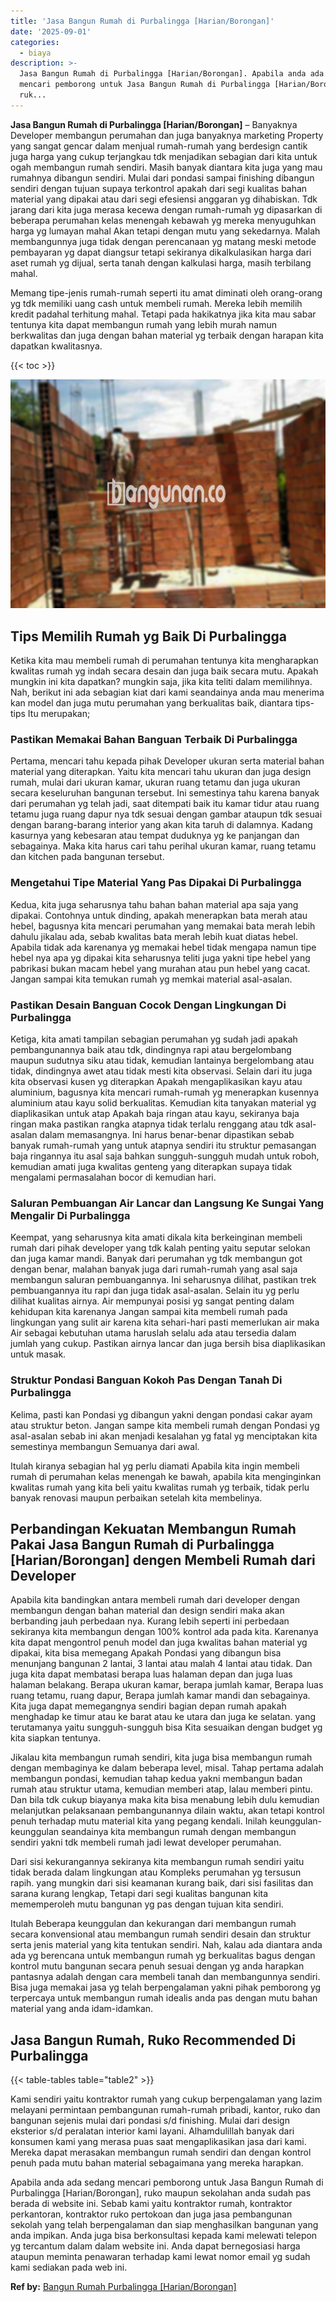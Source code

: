 ```yaml
---
title: 'Jasa Bangun Rumah di Purbalingga [Harian/Borongan]'
date: '2025-09-01'
categories:
  - biaya
description: >-
  Jasa Bangun Rumah di Purbalingga [Harian/Borongan]. Apabila anda ada sedang
  mencari pemborong untuk Jasa Bangun Rumah di Purbalingga [Harian/Borongan],
  ruk...
---
```


**Jasa Bangun Rumah di Purbalingga \[Harian/Borongan\]** – Banyaknya Developer membangun perumahan dan juga banyaknya marketing Property yang sangat gencar dalam menjual rumah-rumah yang berdesign cantik juga harga yang cukup terjangkau tdk menjadikan sebagian dari kita untuk ogah membangun rumah sendiri. Masih banyak diantara kita juga yang mau rumahnya dibangun sendiri. Mulai dari pondasi sampai finishing dibangun sendiri dengan tujuan supaya terkontrol apakah dari segi kualitas bahan material yang dipakai atau dari segi efesiensi anggaran yg dihabiskan. Tdk jarang dari kita juga merasa kecewa dengan rumah-rumah yg dipasarkan di beberapa perumahan kelas menengah kebawah yg mereka menyuguhkan harga yg lumayan mahal Akan tetapi dengan mutu yang sekedarnya. Malah membangunnya juga tidak dengan perencanaan yg matang meski metode pembayaran yg dapat diangsur tetapi sekiranya dikalkulasikan harga dari aset rumah yg dijual, serta tanah dengan kalkulasi harga, masih terbilang mahal.

Memang tipe-jenis rumah-rumah seperti itu amat diminati oleh orang-orang yg tdk memiliki uang cash untuk membeli rumah. Mereka lebih memilih kredit padahal terhitung mahal. Tetapi pada hakikatnya jika kita mau sabar tentunya kita dapat membangun rumah yang lebih murah namun berkwalitas dan juga dengan bahan material yg terbaik dengan harapan kita dapatkan kwalitasnya.

{{< toc >}}

![Jasa Bangun Rumah di Purbalingga [Harian/Borongan]](/images/borong-bangunan-29.png)

## Tips Memilih Rumah yg Baik Di Purbalingga

Ketika kita mau membeli rumah di perumahan tentunya kita mengharapkan kwalitas rumah yg indah secara desain dan juga baik secara mutu. Apakah mungkin ini kita dapatkan? mungkin saja, jika kita teliti dalam memilihnya. Nah, berikut ini ada sebagian kiat dari kami seandainya anda mau menerima kan model dan juga mutu perumahan yang berkualitas baik, diantara tips-tips Itu merupakan;

### Pastikan Memakai Bahan Banguan Terbaik Di Purbalingga

Pertama, mencari tahu kepada pihak Developer ukuran serta material bahan material yang diterapkan. Yaitu kita mencari tahu ukuran dan juga design rumah, mulai dari ukuran kamar, ukuran ruang tetamu dan juga ukuran secara keseluruhan bangunan tersebut. Ini semestinya tahu karena banyak dari perumahan yg telah jadi, saat ditempati baik itu kamar tidur atau ruang tetamu juga ruang dapur nya tdk sesuai dengan gambar ataupun tdk sesuai dengan barang-barang interior yang akan kita taruh di dalamnya. Kadang kasurnya yang kebesaran atau tempat duduknya yg ke panjangan dan sebagainya. Maka kita harus cari tahu perihal ukuran kamar, ruang tetamu dan kitchen pada bangunan tersebut.

### Mengetahui Tipe Material Yang Pas Dipakai Di Purbalingga

Kedua, kita juga seharusnya tahu bahan bahan material apa saja yang dipakai. Contohnya untuk dinding, apakah menerapkan bata merah atau hebel, bagusnya kita mencari perumahan yang memakai bata merah lebih dahulu jikalau ada, sebab kwalitas bata merah lebih kuat diatas hebel. Apabila tidak ada karenanya yg memakai hebel tidak mengapa namun tipe hebel nya apa yg dipakai kita seharusnya teliti juga yakni tipe hebel yang pabrikasi bukan macam hebel yang murahan atau pun hebel yang cacat. Jangan sampai kita temukan rumah yg memkai material asal-asalan.

### Pastikan Desain Banguan Cocok Dengan Lingkungan Di Purbalingga

Ketiga, kita amati tampilan sebagian perumahan yg sudah jadi apakah pembangunannya baik atau tdk, dindingnya rapi atau bergelombang maupun sudutnya siku atau tidak, kemudian lantainya bergelombang atau tidak, dindingnya awet atau tidak mesti kita observasi. Selain dari itu juga kita observasi kusen yg diterapkan Apakah mengaplikasikan kayu atau aluminium, bagusnya kita mencari rumah-rumah yg menerapkan kusennya aluminium atau kayu solid berkualitas. Kemudian kita tanyakan material yg diaplikasikan untuk atap Apakah baja ringan atau kayu, sekiranya baja ringan maka pastikan rangka atapnya tidak terlalu renggang atau tdk asal-asalan dalam memasangnya. Ini harus benar-benar dipastikan sebab banyak rumah-rumah yang untuk atapnya sendiri itu struktur pemasangan baja ringannya itu asal saja bahkan sungguh-sungguh mudah untuk roboh, kemudian amati juga kwalitas genteng yang diterapkan supaya tidak mengalami permasalahan bocor di kemudian hari.

### Saluran Pembuangan Air Lancar dan Langsung Ke Sungai Yang Mengalir Di Purbalingga

Keempat, yang seharusnya kita amati dikala kita berkeinginan membeli rumah dari pihak developer yang tdk kalah penting yaitu seputar selokan dan juga kamar mandi. Banyak dari perumahan yg tdk membangun got dengan benar, malahan banyak juga dari rumah-rumah yang asal saja membangun saluran pembuangannya. Ini seharusnya dilihat, pastikan trek pembuangannya itu rapi dan juga tidak asal-asalan. Selain itu yg perlu dilihat kualitas airnya. Air mempunyai posisi yg sangat penting dalam kehidupan kita karenanya Jangan sampai kita membeli rumah pada lingkungan yang sulit air karena kita sehari-hari pasti memerlukan air maka Air sebagai kebutuhan utama haruslah selalu ada atau tersedia dalam jumlah yang cukup. Pastikan airnya lancar dan juga bersih bisa diaplikasikan untuk masak.

### Struktur Pondasi Banguan Kokoh Pas Dengan Tanah Di Purbalingga

Kelima, pasti kan Pondasi yg dibangun yakni dengan pondasi cakar ayam atau struktur beton. Jangan sampe kita membeli rumah dengan Pondasi yg asal-asalan sebab ini akan menjadi kesalahan yg fatal yg menciptakan kita semestinya membangun Semuanya dari awal.

Itulah kiranya sebagian hal yg perlu diamati Apabila kita ingin membeli rumah di perumahan kelas menengah ke bawah, apabila kita menginginkan kwalitas rumah yang kita beli yaitu kwalitas rumah yg terbaik, tidak perlu banyak renovasi maupun perbaikan setelah kita membelinya.

## Perbandingan Kekuatan Membangun Rumah Pakai Jasa Bangun Rumah di Purbalingga \[Harian/Borongan\] dengen Membeli Rumah dari Developer

Apabila kita bandingkan antara membeli rumah dari developer dengan membangun dengan bahan material dan design sendiri maka akan berbanding jauh perbedaan nya. Kurang lebih seperti ini perbedaan sekiranya kita membangun dengan 100% kontrol ada pada kita. Karenanya kita dapat mengontrol penuh model dan juga kwalitas bahan material yg dipakai, kita bisa memegang Apakah Pondasi yang dibangun bisa menunjang bangunan 2 lantai, 3 lantai atau malah 4 lantai atau tidak. Dan juga kita dapat membatasi berapa luas halaman depan dan juga luas halaman belakang. Berapa ukuran kamar, berapa jumlah kamar, Berapa luas ruang tetamu, ruang dapur, Berapa jumlah kamar mandi dan sebagainya. Kita juga dapat memegangnya sendiri bagian depan rumah apakah menghadap ke timur atau ke barat atau ke utara dan juga ke selatan. yang terutamanya yaitu sungguh-sungguh bisa Kita sesuaikan dengan budget yg kita siapkan tentunya.

Jikalau kita membangun rumah sendiri, kita juga bisa membangun rumah dengan membaginya ke dalam beberapa level, misal. Tahap pertama adalah membangun pondasi, kemudian tahap kedua yakni membangun badan rumah atau struktur utama, kemudian memberi atap, lalau memberi pintu. Dan bila tdk cukup biayanya maka kita bisa menabung lebih dulu kemudian melanjutkan pelaksanaan pembangunannya dilain waktu, akan tetapi kontrol penuh terhadap mutu material kita yang pegang kendali. Inilah keunggulan-keunggulan seandainya kita membangun rumah dengan membangun sendiri yakni tdk membeli rumah jadi lewat developer perumahan.

Dari sisi kekurangannya sekiranya kita membangun rumah sendiri yaitu tidak berada dalam lingkungan atau Kompleks perumahan yg tersusun rapih. yang mungkin dari sisi keamanan kurang baik, dari sisi fasilitas dan sarana kurang lengkap, Tetapi dari segi kualitas bangunan kita mememperoleh mutu bangunan yg pas dengan tujuan kita sendiri.

Itulah Beberapa keunggulan dan kekurangan dari membangun rumah secara konvensional atau membangun rumah sendiri desain dan struktur serta jenis material yang kita tentukan sendiri. Nah, kalau ada diantara anda ada yg berencana untuk membangun rumah yg berkualitas bagus dengan kontrol mutu bangunan secara penuh sesuai dengan yg anda harapkan pantasnya adalah dengan cara membeli tanah dan membangunnya sendiri. Bisa juga memakai jasa yg telah berpengalaman yakni pihak pemborong yg terpercaya untuk membangun rumah idealis anda pas dengan mutu bahan material yang anda idam-idamkan.

## Jasa Bangun Rumah, Ruko Recommended Di Purbalingga

{{< table-tables table="table2" >}}

Kami sendiri yaitu kontraktor rumah yang cukup berpengalaman yang lazim melayani permintaan pembangunan rumah-rumah pribadi, kantor, ruko dan bangunan sejenis mulai dari pondasi s/d finishing. Mulai dari design eksterior s/d peralatan interior kami layani. Alhamdulillah banyak dari konsumen kami yang merasa puas saat mengaplikasikan jasa dari kami. Mereka dapat merasakan membangun rumah sendiri dan dengan kontrol penuh pada mutu bahan material sebagaimana yang mereka harapkan.

Apabila anda ada sedang mencari pemborong untuk Jasa Bangun Rumah di Purbalingga \[Harian/Borongan\], ruko maupun sekolahan anda sudah pas berada di website ini. Sebab kami yaitu kontraktor rumah, kontraktor perkantoran, kontraktor ruko pertokoan dan juga jasa pembangunan sekolah yang telah berpengalaman dan siap menghasilkan bangunan yang anda impikan. Anda juga bisa berkonsultasi kepada kami melewati telepon yg tercantum dalam dalam website ini. Anda dapat bernegosiasi harga ataupun meminta penawaran terhadap kami lewat nomor email yg sudah kami sediakan pada web ini.

**Ref by:** [Bangun Rumah Purbalingga [Harian/Borongan]](https://id.wikipedia.org/wiki/Bangun)

